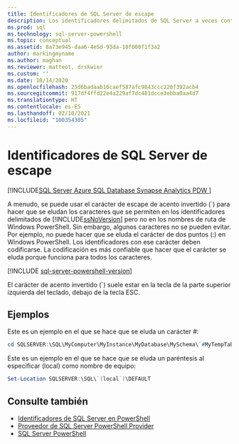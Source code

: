 ```yaml
---
title: Identificadores de SQL Server de escape
description: Los identificadores delimitados de SQL Server a veces contienen caracteres que no se admiten en las rutas de acceso de Windows PowerShell. Aprenda cómo se pueden escapar algunos de ellos con el carácter de tilde.
ms.prod: sql
ms.technology: sql-server-powershell
ms.topic: conceptual
ms.assetid: 8a73e945-daa6-4e5d-93da-10f000f1f3a2
author: markingmyname
ms.author: maghan
ms.reviewer: matteot, drskwier
ms.custom: ''
ms.date: 10/14/2020
ms.openlocfilehash: 25d6badaab16caef587afc9843ccc220f392acb4
ms.sourcegitcommit: 917df4ffd22e4a229af7dc481dcce3ebba0aa4d7
ms.translationtype: HT
ms.contentlocale: es-ES
ms.lasthandoff: 02/10/2021
ms.locfileid: "100354305"
---
```

# <a name="escape-sql-server-identifiers"></a>Identificadores de SQL Server de escape

[!INCLUDE[SQL Server Azure SQL Database Synapse Analytics PDW ](../includes/applies-to-version/sql-asdb-asdbmi-asa-pdw.md)]

A menudo, se puede usar el carácter de escape de acento invertido (`) para hacer que se eludan los caracteres que se permiten en los identificadores delimitados de [!INCLUDE[ssNoVersion](../includes/ssnoversion-md.md)] pero no en los nombres de ruta de Windows PowerShell. Sin embargo, algunos caracteres no se pueden evitar. Por ejemplo, no puede hacer que se eluda el carácter de dos puntos (:) en Windows PowerShell. Los identificadores con ese carácter deben codificarse. La codificación es más confiable que hacer que el carácter se eluda porque funciona para todos los caracteres.  

[!INCLUDE [sql-server-powershell-version](../includes/sql-server-powershell-version.md)]

El carácter de acento invertido (`) suele estar en la tecla de la parte superior izquierda del teclado, debajo de la tecla ESC.  

## <a name="examples"></a>Ejemplos

Este es un ejemplo en el que se hace que se eluda un carácter #:  

```powershell
cd SQLSERVER:\SQL\MyComputer\MyInstance\MyDatabase\MySchema\`#MyTempTable  
```

Este es un ejemplo en el que se hace que se eluda un paréntesis al especificar (local) como nombre de equipo:  

```powershell
Set-Location SQLSERVER:\SQL\`(local`)\DEFAULT  
```

## <a name="see-also"></a>Consulte también

- [Identificadores de SQL Server en PowerShell](sql-server-identifiers-in-powershell.md)
- [Proveedor de SQL Server PowerShell Provider](sql-server-powershell-provider.md)
- [SQL Server PowerShell](sql-server-powershell.md)